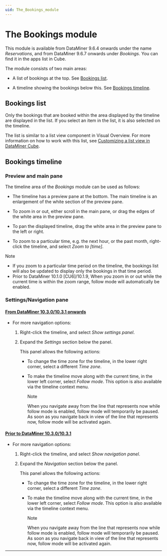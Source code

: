 ```yaml
---
uid: The_Bookings_module
---
```


# The Bookings module

This module is available from DataMiner 9.6.4 onwards under the name *Reservations*, and from DataMiner 9.6.7 onwards under *Bookings*. You can find it in the apps list in Cube.

The module consists of two main areas:

- A list of bookings at the top. See [Bookings list](#bookings-list).

- A timeline showing the bookings below this. See [Bookings timeline](#bookings-timeline).

## Bookings list

Only the bookings that are booked within the area displayed by the timeline are displayed in the list. If you select an item in the list, it is also selected on the timeline.

The list is similar to a list view component in Visual Overview. For more information on how to work with this list, see [Customizing a list view in DataMiner Cube](xref:Creating_a_list_view#customizing-a-list-view-in-dataminer-cube).

## Bookings timeline

### Preview and main pane

The timeline area of the *Bookings* module can be used as follows:

- The timeline has a preview pane at the bottom. The main timeline is an enlargement of the white section of the preview pane.

- To zoom in or out, either scroll in the main pane, or drag the edges of the white area in the preview pane.

- To pan the displayed timeline, drag the white area in the preview pane to the left or right.

- To zoom to a particular time, e.g. the next hour, or the past month, right-click the timeline, and select *Zoom to \[time\]*.

> [!NOTE]
>
> - If you zoom to a particular time period on the timeline, the bookings list will also be updated to display only the bookings in that time period.
> - Prior to DataMiner 10.1.0 \[CU6\]/10.1.9, When you zoom in or out while the current time is within the zoom range, follow mode will automatically be enabled.

### Settings/Navigation pane

#### [From DataMiner 10.3.0/10.3.1 onwards](#tab/tabid-1)

- For more navigation options:

  1. Right-click the timeline, and select *Show settings panel*.

  1. Expand the *Settings* section below the panel.

     This panel allows the following actions:

     - To change the time zone for the timeline, in the lower right corner, select a different *Time zone*.

     - To make the timeline move along with the current time, in the lower left corner, select *Follow mode*. This option is also available via the timeline context menu.

       > [!NOTE]
       > When you navigate away from the line that represents now while follow mode is enabled, follow mode will temporarily be paused. As soon as you navigate back in view of the line that represents now, follow mode will be activated again.

#### [Prior to DataMiner 10.3.0/10.3.1](#tab/tabid-2)

- For more navigation options:

  1. Right-click the timeline, and select *Show navigation panel*.

  1. Expand the *Navigation* section below the panel.

     This panel allows the following actions:

     - To change the time zone for the timeline, in the lower right corner, select a different *Time zone*.

     - To make the timeline move along with the current time, in the lower left corner, select *Follow mode*. This option is also available via the timeline context menu.

       > [!NOTE]
       > When you navigate away from the line that represents now while follow mode is enabled, follow mode will temporarily be paused. As soon as you navigate back in view of the line that represents now, follow mode will be activated again.

***
